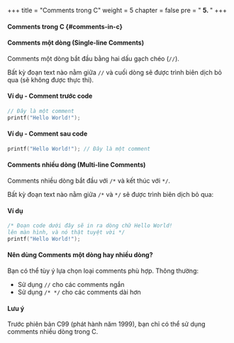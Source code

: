 +++
title = "Comments trong C" 
weight = 5
chapter = false
pre = " <b> 5. </b> "
+++

#### Comments trong C {#comments-in-c}

#### Comments một dòng (Single-line Comments)

Comments một dòng bắt đầu bằng hai dấu gạch chéo (`//`).

Bất kỳ đoạn text nào nằm giữa `//` và cuối dòng sẽ được trình biên dịch bỏ qua (sẽ không được thực thi).

#### Ví dụ - Comment trước code

```c
// Đây là một comment
printf("Hello World!");
```

#### Ví dụ - Comment sau code 

```c
printf("Hello World!"); // Đây là một comment
```

#### Comments nhiều dòng (Multi-line Comments)

Comments nhiều dòng bắt đầu với `/*` và kết thúc với `*/`.

Bất kỳ đoạn text nào nằm giữa `/*` và `*/` sẽ được trình biên dịch bỏ qua:

#### Ví dụ

```c
/* Đoạn code dưới đây sẽ in ra dòng chữ Hello World!
lên màn hình, và nó thật tuyệt vời */
printf("Hello World!");
```

#### Nên dùng Comments một dòng hay nhiều dòng?

Bạn có thể tùy ý lựa chọn loại comments phù hợp. Thông thường:
- Sử dụng `//` cho các comments ngắn
- Sử dụng `/* */` cho các comments dài hơn

#### Lưu ý

Trước phiên bản C99 (phát hành năm 1999), bạn chỉ có thể sử dụng comments nhiều dòng trong C.